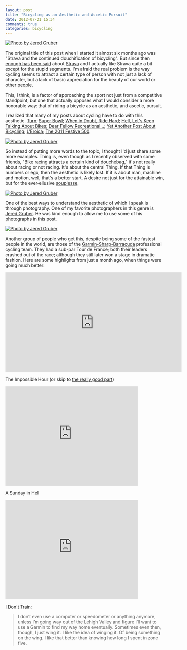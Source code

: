 ```yaml
---
layout: post
title: "Bicycling as an Aesthetic and Ascetic Pursuit"
date: 2012-07-21 15:34
comments: true
categories: bicycling
---
```


[![Photo by Jered Gruber](http://farm8.staticflickr.com/7228/7302666568_cf537411be_z.jpg)](http://www.flickr.com/photos/smashred/7302666568/in/faves-dealingwith/)

The original title of this post when I started it almost six months ago was "Strava and the continued douchification of bicycling". But since then [enough has been said](http://allthingsd.com/20120619/gps-app-strava-sued-over-cyclists-death/?refcat=news) about [Strava](http://strava.com) and I actually like Strava quite a bit except for the stupid segments. I'm afraid the real problem is the way cycling seems to attract a certain type of person with not just a lack of character, but a lack of basic appreciation for the beauty of our world or other people.

This, I think, is a factor of approaching the sport not just from a competitive standpoint, but one that actually opposes what I would consider a more honorable way: that of riding a bicycle as an aesthetic, and ascetic, pursuit.

I realized that many of my posts about cycling have to do with this aesthetic. [Turn]({{site.baseurl}}/2011/01/09/corner/); [Super Bowl]({{site.baseurl}}/2011/02/07/super-bowl/); [When in Doubt, Ride Hard]({{site.baseurl}}/2011/02/20/ride/); [Hell, Let's Keep Talking About Bikes]({{site.baseurl}}/2011/03/07/bikes/); [Dear Fellow Recreational...]({{site.baseurl}}/2011/07/16/dear-fellow-recreationalists/); [Yet Another Post About Bicycling]({{site.baseurl}}/2011/05/26/yapab/); [L'Eroica](http://danielsjourney.com/2011/09/27/leroica/); [The 2011 Festive 500]({{site.baseurl}}/2012/01/01/rapha/).

[![Photo by Jered Gruber](http://farm9.staticflickr.com/8014/7433130290_0a65f374f9_o.jpg)](http://www.flickr.com/photos/smashred/7433130290/in/faves-dealingwith/)

So instead of putting more words to the topic, I thought I'd just share some more examples. Thing is, even though as I recently observed with some friends, "Bike racing attracts a certain kind of douchebag," it's not really about racing or not racing. It's about the central Thing. If that Thing is numbers or ego, then the aesthetic is likely lost. If it is about man, machine and motion, well, that's a better start. A desire not just for the attainable win, but for the ever-ellusive [souplesse](http://redkiteprayer.com/2011/04/souplesse/).

[![Photo by Jered Gruber](http://farm9.staticflickr.com/8024/7482309840_0be02f2560_o.jpg)](http://www.flickr.com/photos/smashred/7482309840/in/faves-dealingwith/)

One of the best ways to understand the aesthetic of which I speak is through photography. One of my favorite photographers in this genre is [Jered Gruber](http://www.flickr.com/photos/smashred/). He was kind enough to allow me to use some of his photographs in this post.

[![Photo by Jered Gruber](http://farm9.staticflickr.com/8146/7307320178_605f843cb4_z.jpg)](http://www.flickr.com/photos/smashred/7307320178/in/photostream)

Another group of people who get this, despite being some of the fastest people in the world, are those of the [Garmin-Sharp-Barracuda](http://www.slipstreamsports.com/) professional cycling team. They had a sub-par Tour de France; both their leaders crashed out of the race; although they still later won a stage in dramatic fashion. Here are some highlights from just a month ago, when things were going much better:

<iframe width="560" height="315" src="http://www.youtube.com/embed/E7LvOvo1G5E" frameborder="0" allowfullscreen></iframe>

The Impossible Hour (or skip to [the really good part](http://www.youtube.com/watch?v=eiKACH4v9LU&t=3m20s))

<iframe width="420" height="315" src="http://www.youtube.com/embed/eiKACH4v9LU" frameborder="0" allowfullscreen></iframe>

A Sunday in Hell

<iframe width="420" height="315" src="http://www.youtube.com/embed/cWTj6H2KKr4?rel=0" frameborder="0" allowfullscreen></iframe>

[I Don't Train](http://bicycling.com/blogs/theselection/2012/01/20/i-dont-train/):

> I don’t even use a computer or speedometer or anything anymore, unless I’m going way out of the Lehigh Valley and figure I’ll want to use a Garmin to find my way home eventually. Sometimes even then, though, I just wing it. I like the idea of winging it. Of being something on the wing. I like that better than knowing how long I spent in zone five.
